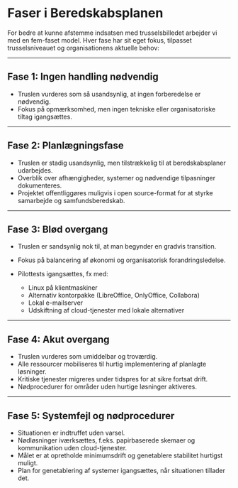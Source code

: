 # Faser i Beredskabsplanen

For bedre at kunne afstemme indsatsen med trusselsbilledet arbejder vi med en fem-faset model. Hver fase har sit eget fokus, tilpasset trusselsniveauet og organisationens aktuelle behov:

---

## Fase 1: Ingen handling nødvendig

- Truslen vurderes som så usandsynlig, at ingen forberedelse er nødvendig.
- Fokus på opmærksomhed, men ingen tekniske eller organisatoriske tiltag igangsættes.

---

## Fase 2: Planlægningsfase

- Truslen er stadig usandsynlig, men tilstrækkelig til at beredskabsplaner udarbejdes.
- Overblik over afhængigheder, systemer og nødvendige tilpasninger dokumenteres.
- Projektet offentliggøres muligvis i open source-format for at styrke samarbejde og samfundsberedskab.

---

## Fase 3: Blød overgang

- Truslen er sandsynlig nok til, at man begynder en gradvis transition.
- Fokus på balancering af økonomi og organisatorisk forandringsledelse.
- Pilottests igangsættes, fx med:

  - Linux på klientmaskiner
  - Alternativ kontorpakke (LibreOffice, OnlyOffice, Collabora)
  - Lokal e-mailserver
  - Udskiftning af cloud-tjenester med lokale alternativer

---

## Fase 4: Akut overgang

- Truslen vurderes som umiddelbar og troværdig.
- Alle ressourcer mobiliseres til hurtig implementering af planlagte løsninger.
- Kritiske tjenester migreres under tidspres for at sikre fortsat drift.
- Nødprocedurer for områder uden hurtige løsninger aktiveres.

---

## Fase 5: Systemfejl og nødprocedurer

- Situationen er indtruffet uden varsel.
- Nødløsninger iværksættes, f.eks. papirbaserede skemaer og kommunikation uden cloud-tjenester.
- Målet er at opretholde minimumsdrift og genetablere stabilitet hurtigst muligt.
- Plan for genetablering af systemer igangsættes, når situationen tillader det.

